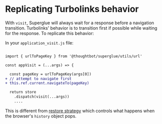 # Replicating Turbolinks behavior

With `visit`, Superglue will always wait for a response before a navigation
transition. Turbolinks' behavior is to transition first if possible while
waiting for the response. To replicate this behavior:

In your `application_visit.js` file:

```diff

import { urlToPageKey } from '@thoughtbot/superglue/utils/url'

const appVisit = (...args) => {

  const pageKey = urlToPageKey(args[0])
+ // attempt to navigate first
+ this.ref.current.navigateTo(pageKey)

  return store
    .dispatch(visit(...args))
    ....
```

This is different from [restore strategy] which controls what happens
when the browser's `history` object pops.

[restore strategy]: ../page-response.md#restorestrategy
